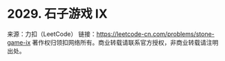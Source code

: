 # 2029. 石子游戏 IX

来源：力扣（LeetCode）
链接：https://leetcode-cn.com/problems/stone-game-ix
著作权归领扣网络所有。商业转载请联系官方授权，非商业转载请注明出处。
